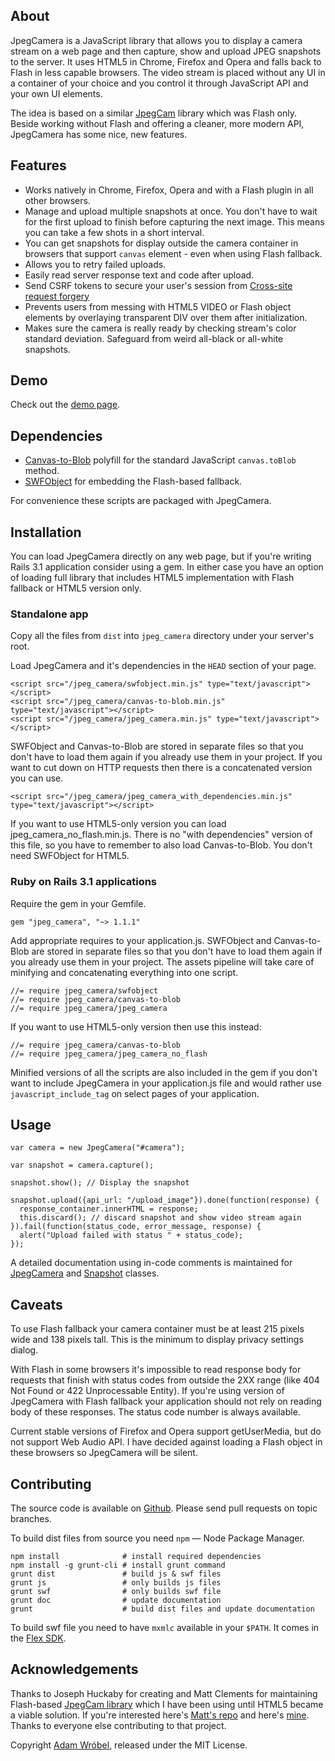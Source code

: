 ## About

JpegCamera is a JavaScript library that allows you to display a camera stream on
a web page and then capture, show and upload JPEG snapshots to the server. It
uses HTML5 in Chrome, Firefox and Opera and falls back to Flash in less capable
browsers. The video stream is placed without any UI in a container of your
choice and you control it through JavaScript API and your own UI elements.

The idea is based on a similar
[JpegCam](https://github.com/mattclements/jpegcam) library which was Flash only.
Beside working without Flash and offering a cleaner, more modern API, JpegCamera
has some nice, new features.

## Features

- Works natively in Chrome, Firefox, Opera and with a Flash plugin in all other
  browsers.
- Manage and upload multiple snapshots at once. You don't have to wait for the
  first upload to finish before capturing the next image. This means you can
  take a few shots in a short interval.
- You can get snapshots for display outside the camera container in browsers
  that support `canvas` element - even when using Flash fallback.
- Allows you to retry failed uploads.
- Easily read server response text and code after upload.
- Send CSRF tokens to secure your user's session from [Cross-site request
  forgery](http://en.wikipedia.org/wiki/Cross-site_request_forgery#Prevention)
- Prevents users from messing with HTML5 VIDEO or Flash object elements
  by overlaying transparent DIV over them after initialization.
- Makes sure the camera is really ready by checking stream's color standard
  deviation. Safeguard from weird all-black or all-white snapshots.

## Demo

Check out the [demo page](http://amw.github.io/jpeg_camera/demo/).

## Dependencies

- [Canvas-to-Blob](https://github.com/blueimp/JavaScript-Canvas-to-Blob)
  polyfill for the standard JavaScript `canvas.toBlob` method.
- [SWFObject](http://code.google.com/p/swfobject/) for embedding the
  Flash-based fallback.

For convenience these scripts are packaged with JpegCamera.

## Installation

You can load JpegCamera directly on any web page, but if you're writing Rails
3.1 application consider using a gem. In either case you have an option
of loading full library that includes HTML5 implementation with Flash fallback
or HTML5 version only.

### Standalone app

Copy all the files from `dist` into `jpeg_camera` directory under your server's
root.

Load JpegCamera and it's dependencies in the `HEAD` section of your page.

    <script src="/jpeg_camera/swfobject.min.js" type="text/javascript"></script>
    <script src="/jpeg_camera/canvas-to-blob.min.js" type="text/javascript"></script>
    <script src="/jpeg_camera/jpeg_camera.min.js" type="text/javascript"></script>

SWFObject and Canvas-to-Blob are stored in separate files so that you don't have
to load them again if you already use them in your project. If you want to cut
down on HTTP requests then there is a concatenated version you can use.

    <script src="/jpeg_camera/jpeg_camera_with_dependencies.min.js" type="text/javascript"></script>

If you want to use HTML5-only version you can load jpeg_camera_no_flash.min.js.
There is no "with dependencies" version of this file, so you have to remember
to also load Canvas-to-Blob. You don't need SWFObject for HTML5.

### Ruby on Rails 3.1 applications

Require the gem in your Gemfile.

    gem "jpeg_camera", "~> 1.1.1"

Add appropriate requires to your application.js. SWFObject and Canvas-to-Blob
are stored in separate files so that you don't have to load them again if you
already use them in your project. The assets pipeline will take care of
minifying and concatenating everything into one script.

    //= require jpeg_camera/swfobject
    //= require jpeg_camera/canvas-to-blob
    //= require jpeg_camera/jpeg_camera

If you want to use HTML5-only version then use this instead:

    //= require jpeg_camera/canvas-to-blob
    //= require jpeg_camera/jpeg_camera_no_flash

Minified versions of all the scripts are also included in the gem if you don't
want to include JpegCamera in your application.js file and would rather use
`javascript_include_tag` on select pages of your application.

## Usage

    var camera = new JpegCamera("#camera");

    var snapshot = camera.capture();

    snapshot.show(); // Display the snapshot

    snapshot.upload({api_url: "/upload_image"}).done(function(response) {
      response_container.innerHTML = response;
      this.discard(); // discard snapshot and show video stream again
    }).fail(function(status_code, error_message, response) {
      alert("Upload failed with status " + status_code);
    });

A detailed documentation using in-code comments is maintained for
[JpegCamera](http://amw.github.io/jpeg_camera/doc/classes/JpegCamera.html) and
[Snapshot](http://amw.github.io/jpeg_camera/doc/classes/Snapshot.html)
classes.

## Caveats

To use Flash fallback your camera container must be at least 215 pixels wide and
138 pixels tall. This is the minimum to display privacy settings dialog.

With Flash in some browsers it's impossible to read response body for requests
that finish with status codes from outside the 2XX range (like 404 Not Found or
422 Unprocessable Entity). If you're using version of JpegCamera with Flash
fallback your application should not rely on reading body of these responses.
The status code number is always available.

Current stable versions of Firefox and Opera support getUserMedia, but do not
support Web Audio API. I have decided against loading a Flash object in
these browsers so JpegCamera will be silent.

## Contributing

The source code is available on [Github](https://github.com/amw/jpeg_camera).
Please send pull requests on topic branches.

To build dist files from source you need `npm` — Node Package Manager.

    npm install              # install required dependencies
    npm install -g grunt-cli # install grunt command
    grunt dist               # build js & swf files
    grunt js                 # only builds js files
    grunt swf                # only builds swf file
    grunt doc                # update documentation
    grunt                    # build dist files and update documentation

To build swf file you need to have `mxmlc` available in your `$PATH`. It comes
in the [Flex SDK](http://www.adobe.com/devnet/flex/flex-sdk-download.html).

## Acknowledgements

Thanks to Joseph Huckaby for creating and Matt Clements for maintaining
Flash-based [JpegCam library](http://code.google.com/p/jpegcam/) which I have
been using until HTML5 became a viable solution. If you're interested here's
[Matt's repo](https://github.com/mattclements/jpegcam) and here's
[mine](https://github.com/amw/jpegcam). Thanks to everyone else contributing to
that project.


Copyright [Adam Wróbel](http://adamwrobel.com), released under the MIT License.
